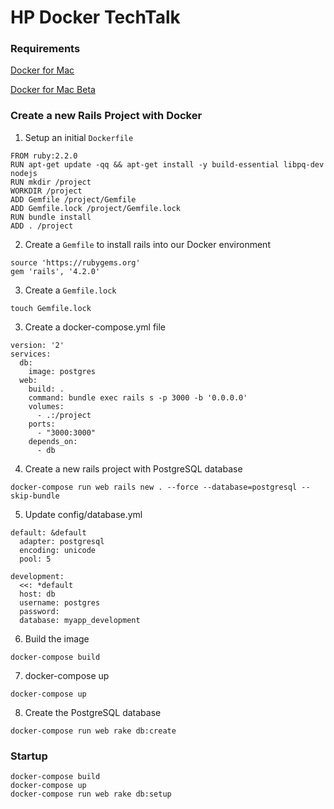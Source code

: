 # HP Docker TechTalk

### Requirements
[Docker for Mac](https://docs.docker.com/engine/installation/mac/)

[Docker for Mac Beta](https://download.docker.com/mac/beta/Docker.dmg)

### Create a new Rails Project with Docker
1. Setup an initial ```Dockerfile```
  ```
  FROM ruby:2.2.0
  RUN apt-get update -qq && apt-get install -y build-essential libpq-dev nodejs
  RUN mkdir /project
  WORKDIR /project
  ADD Gemfile /project/Gemfile
  ADD Gemfile.lock /project/Gemfile.lock
  RUN bundle install
  ADD . /project
  ```

2. Create a ```Gemfile``` to install rails into our Docker environment
  ```
  source 'https://rubygems.org'
  gem 'rails', '4.2.0'
  ```

3. Create a ```Gemfile.lock```
  ```
  touch Gemfile.lock
  ```

3. Create a docker-compose.yml file
  ```
  version: '2'
  services:
    db:
      image: postgres
    web:
      build: .
      command: bundle exec rails s -p 3000 -b '0.0.0.0'
      volumes:
        - .:/project
      ports:
        - "3000:3000"
      depends_on:
        - db
  ```
4. Create a new rails project with PostgreSQL database
  ```
  docker-compose run web rails new . --force --database=postgresql --skip-bundle
  ```
  
5. Update config/database.yml
  ```
  default: &default
    adapter: postgresql
    encoding: unicode
    pool: 5
    
  development:
    <<: *default
    host: db
    username: postgres
    password:
    database: myapp_development
  ```
  
6. Build the image
  ```
  docker-compose build
  ```
  
7. docker-compose up
  ```
  docker-compose up
  ```
  
8. Create the PostgreSQL database
  ```
  docker-compose run web rake db:create
  ```

### Startup
```
docker-compose build
docker-compose up
docker-compose run web rake db:setup
```
